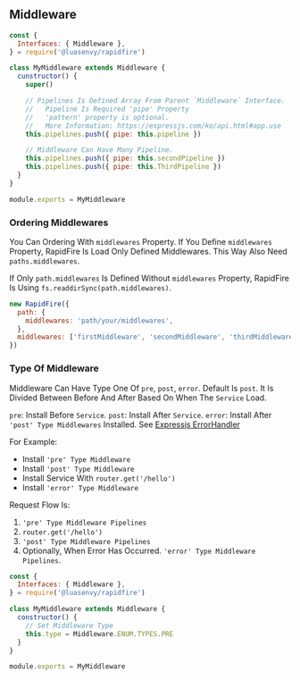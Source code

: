 ## Middleware

```javascript
const {
  Interfaces: { Middleware },
} = require('@luasenvy/rapidfire')

class MyMiddleware extends Middleware {
  cunstructor() {
    super()

    // Pipelines Is Defined Array From Parent `Middleware` Interface.
    //   Pipeline Is Required 'pipe' Property
    //   'pattern' property is optional.
    //   More Information: https://expressjs.com/ko/api.html#app.use
    this.pipelines.push({ pipe: this.pipeline })

    // Middleware Can Have Many Pipeline.
    this.pipelines.push({ pipe: this.secondPipeline })
    this.pipelines.push({ pipe: this.ThirdPipeline })
  }
}

module.exports = MyMiddleware
```

### Ordering Middlewares

You Can Ordering With `middlewares` Property. If You Define `middlewares` Property, RapidFire Is Load Only Defined Middlewares. This Way Also Need `paths.middlewares`.

If Only `path.middlewares` Is Defined Without `middlewares` Property, RapidFire Is Using `fs.readdirSync(path.middlewares)`.

```javascript
new RapidFire({
  path: {
    middlewares: 'path/your/middlewares',
  },
  middlewares: ['firstMiddleware', 'secondMiddleware', 'thirdMiddleware'],
})
```

### Type Of Middleware

Middleware Can Have Type One Of `pre`, `post`, `error`. Default Is `post`.
It Is Divided Between Before And After Based On When The `Service` Load.

`pre`: Install Before `Service`.
`post`: Install After `Service`.
`error`: Install After `'post' Type Middlewares` Installed. See [Expressjs ErrorHandler](https://expressjs.com/en/guide/error-handling.html)

For Example:
- Install `'pre' Type Middleware`
- Install `'post' Type Middleware`
- Install Service With `router.get('/hello')`
- Install `'error' Type Middleware`

Request Flow Is:
1. `'pre' Type Middleware Pipelines`
2. `router.get('/hello')`
3. `'post' Type Middleware Pipelines`
4. Optionally, When Error Has Occurred. `'error' Type Middleware Pipelines`.

```javascript
const {
  Interfaces: { Middleware },
} = require('@luasenvy/rapidfire')

class MyMiddleware extends Middleware {
  constructor() {
    // Set Middleware Type
    this.type = Middleware.ENUM.TYPES.PRE
  }
}

module.exports = MyMiddleware
```
